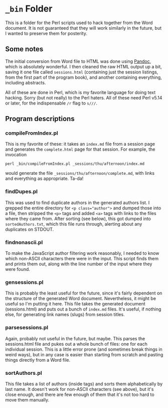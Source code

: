 # `_bin` Folder

This is a folder for the Perl scripts used to hack together from the Word
document. It is not guaranteed that they will work similarly in the future,
but I wanted to preserve them for posterity.

## Some notes

The initial conversion from Word file to HTML was done using
[Pandoc](http://pandoc.org/), which is absolutely wonderful. I then cleaned
the raw HTML output up a bit, saving it one file called `sessions.html`
(containing just the session listings, from the first part of the program
book), and another containing everything, including abstracts.

All of these are done in Perl, which is my favorite language for doing text
hacking. Sorry (but not really) to the Perl haters. All of these need Perl
v5.14 or later, for the indispensable `/r` flag to `s///`.

## Program descriptions

### compileFromIndex.pl

This is my favorite of these: it takes an `index.md` file from a session page
and generates the `complete.html` page for that session. For example, the
invocation
```
perl _bin/compileFromIndex.pl _sessions/thu/afternoon/index.md
```
would generate the file `_sessions/thu/afternoon/complete.md`, with links and
everything as appropriate. Ta-da!

### findDupes.pl

This was used to find duplicate authors in the generated authors list.
I grepped the entire directory for `<p class="author">` and dumped those into
a file, then stripped the `<p>` tags and added `<a>` tags with links to the
files where they came from. After sorting (see below), this got dumped into
`sortedAuthors.txt`, which this file runs through, alerting about any
duplicates on STDOUT.

### findnonascii.pl

To make the JavaScript author filtering work reasonably, I needed to know
which non-ASCII characters there were in the input. This script finds them and
prints them out, along with the line number of the input where they were found.


### gensessions.pl

This is probably the least useful for the future, since it's fairly dependent
on the structure of the generated Word document. Nevertheless, it might be
useful so I'm putting it here. This file takes the generated document
(sessions.html) and puts out a bunch of `index.md` files. It's
useful, if nothing else, for generating link names (slugs) from session titles.

### parsesessions.pl

Again, probably not useful in the future, but maybe. This parses the
sessions.html file and pukes out a whole bunch of files: one for each
individual session. This is a little error prone (and sometimes break things
in weird ways), but in any case is easier than starting from scratch and
pasting things directly from a Word file.

### sortAuthors.pl

This file takes a list of authors (inside <a> tags) and sorts them
alphabetically by last name. It doesn't work for non-ASCII characters (see
above), but it's close enough, and there are few enough of them that it's not
too hard to move them manually.
